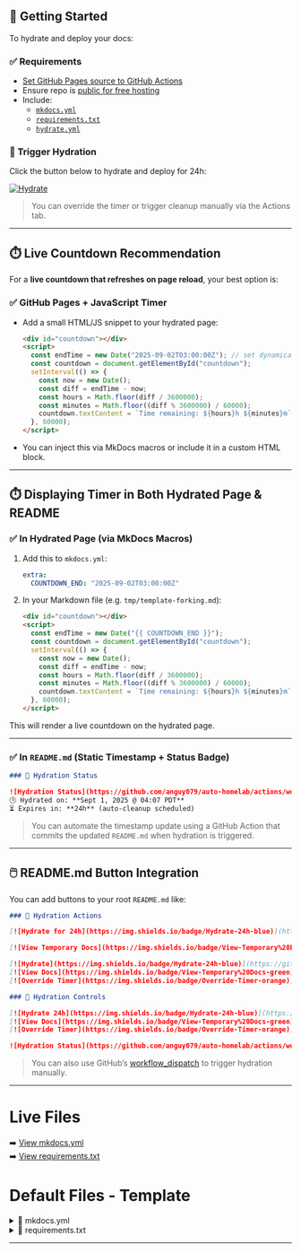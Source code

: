 ## 🧪 Getting Started

To hydrate and deploy your docs:

### ✅ Requirements

- [Set GitHub Pages source to GitHub Actions](https://github.com/anguy079/auto-homelab/settings/pages)
- Ensure repo is [public for free hosting](https://github.com/anguy079/auto-homelab)
- Include:
  - [`mkdocs.yml`](/mkdocs.yml)
  - [`requirements.txt`](/requirements.txt)
  - [`hydrate.yml`](/.github/workflows/hydrate.yml)

### 🚀 Trigger Hydration

Click the button below to hydrate and deploy for 24h:

[![Hydrate](https://img.shields.io/badge/Hydrate-24h-blue)](https://github.com/anguy079/auto-homelab/actions/workflows/hydrate.yml)

> You can override the timer or trigger cleanup manually via the Actions tab.

---

## ⏱️ Live Countdown Recommendation

For a **live countdown that refreshes on page reload**, your best option is:

### ✅ GitHub Pages + JavaScript Timer

- Add a small HTML/JS snippet to your hydrated page:
  ```html
  <div id="countdown"></div>
  <script>
    const endTime = new Date("2025-09-02T03:00:00Z"); // set dynamically
    const countdown = document.getElementById("countdown");
    setInterval(() => {
      const now = new Date();
      const diff = endTime - now;
      const hours = Math.floor(diff / 3600000);
      const minutes = Math.floor((diff % 3600000) / 60000);
      countdown.textContent = `Time remaining: ${hours}h ${minutes}m`;
    }, 60000);
  </script>
  ```

- You can inject this via MkDocs macros or include it in a custom HTML block.

---

## ⏱️ Displaying Timer in Both Hydrated Page & README

### ✅ In Hydrated Page (via MkDocs Macros)

1. Add this to `mkdocs.yml`:
   ```yaml
   extra:
     COUNTDOWN_END: "2025-09-02T03:00:00Z"
   ```

2. In your Markdown file (e.g. `tmp/template-forking.md`):
   ```html
   <div id="countdown"></div>
   <script>
     const endTime = new Date("{{ COUNTDOWN_END }}");
     const countdown = document.getElementById("countdown");
     setInterval(() => {
       const now = new Date();
       const diff = endTime - now;
       const hours = Math.floor(diff / 3600000);
       const minutes = Math.floor((diff % 3600000) / 60000);
       countdown.textContent = `Time remaining: ${hours}h ${minutes}m`;
     }, 60000);
   </script>
   ```

This will render a live countdown on the hydrated page.

---

### ✅ In `README.md` (Static Timestamp + Status Badge)

```markdown
### 🚀 Hydration Status

![Hydration Status](https://github.com/anguy079/auto-homelab/actions/workflows/hydrate.yml/badge.svg)  
🕒 Hydrated on: **Sept 1, 2025 @ 04:07 PDT**  
⏳ Expires in: **24h** (auto-cleanup scheduled)
```

> You can automate the timestamp update using a GitHub Action that commits the updated `README.md` when hydration is triggered.

---

## 🖱️ README.md Button Integration

You can add buttons to your root `README.md` like:

```markdown
### 🚀 Hydration Actions

[![Hydrate for 24h](https://img.shields.io/badge/Hydrate-24h-blue)](https://github.com/anguy079/auto-homelab/actions/workflows/hydrate.yml)

[![View Temporary Docs](https://img.shields.io/badge/View-Temporary%20Docs-green)](https://anguy079.github.io/auto-homelab/tmp/template-forking/)

[![Hydrate](https://img.shields.io/badge/Hydrate-24h-blue)](https://github.com/<GH_USERNAME>/<REPO>/actions/workflows/hydrate.yml)
[![View Docs](https://img.shields.io/badge/View-Temporary%20Docs-green)](https://<GH_USERNAME>.github.io/<REPO>/tmp/template-forking/)
[![Override Timer](https://img.shields.io/badge/Override-Timer-orange)](https://github.com/<GH_USERNAME>/<REPO>/actions/workflows/hydrate.yml)
```

```markdown
### 🚀 Hydration Controls

[![Hydrate 24h](https://img.shields.io/badge/Hydrate-24h-blue)](https://github.com/anguy079/auto-homelab/actions/workflows/hydrate.yml)
[![View Docs](https://img.shields.io/badge/View-Temporary%20Docs-green)](https://anguy079.github.io/auto-homelab/tmp/template-forking/)
[![Override Timer](https://img.shields.io/badge/Override-Timer-orange)](https://github.com/anguy079/auto-homelab/actions/workflows/hydrate.yml)

![Hydration Status](https://github.com/anguy079/auto-homelab/actions/workflows/hydrate.yml/badge.svg)
```

> You can also use GitHub’s [workflow_dispatch](https://docs.github.com/en/actions/using-workflows/events-that-trigger-workflows#workflow_dispatch) to trigger hydration manually.

---

# Live Files

➡️ [View mkdocs.yml](/mkdocs.yml)  
➡️ [View requirements.txt](/requirements.txt)


# Default Files - Template

<details><summary>📄 mkdocs.yml</summary>

> ⚠️ **Place this file at the root of your repo** — GitHub Actions expects it there by default.

```yaml
site_name: Auto Homelab Docs

# Folder to hydrate from (relative to repo root)
docs_dir: tmp

# Optional: where to output the built site
# site_dir: site  # default is 'site'

# Plugins to enable
plugins:
  - search
  - macros
  - mkdocs-copy  # optional: for relocating hydrated files

# Variables for substitution
extra:
  GH_USERNAME: anguy079
  FORK_NAME: lsio-docker-radarr
  REPO_ORIGIN: linuxserver/docker-radarr
  DELETE_AFTER_DAYS: 1  # used in cleanup logic
  TARGET_FOLDER: services/radarr
  WORKFLOW_FILE: hydrate.yml
  # WORKFLOW_FILE: sync-lsio-docker-radarr.yml  # not in template file
  COUNTDOWN_END: "2025-09-02T03:00:00Z"  # used in countdown timer

# Optional: theme settings
# theme:
#   name: material
#   palette:
#     primary: blue
#     accent: pink

# Optional: navigation structure
# nav:
#   - Home: index.md
#   - Forking Guide: github/template-forking.md
```

</details>

<details><summary>📄 requirements.txt</summary>

> ⚠️ **Place this file at the root of your repo** — GitHub Actions expects it there by default.

```txt
# Core MkDocs packages
mkdocs
mkdocs-material

# Plugin: Variable substitution
mkdocs-macros-plugin

# Plugin: Copy and relocate hydrated files
mkdocs-copy

# Optional: Generate files dynamically during build
# mkdocs-gen-files

# Optional: Theme extensions (icons, image handling)
# mkdocs-material[recommended,imaging]

# Optional: Markdown extensions (tables, footnotes, etc.)
# pymdown-extensions

# Optional: Syntax highlighting for code blocks
# pygments

# Optional: Spellcheck or linting tools
# mkdocs-spellcheck
```

</details>

---
